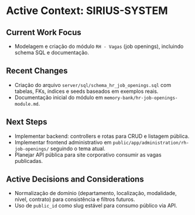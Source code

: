 # Active Context: SIRIUS-SYSTEM

## Current Work Focus

*   Modelagem e criação do módulo `RH - Vagas` (job openings), incluindo schema SQL e documentação.

## Recent Changes

*   Criação do arquivo `server/sql/schema_hr_job_openings.sql` com tabelas, FKs, índices e seeds baseados em exemplos reais.
*   Documentação inicial do módulo em `memory-bank/hr-job-openings-module.md`.

## Next Steps

*   Implementar backend: controllers e rotas para CRUD e listagem pública.
*   Implementar frontend administrativo em `public/app/administration/rh-job-openings/` seguindo o tema atual.
*   Planejar API pública para site corporativo consumir as vagas publicadas.

## Active Decisions and Considerations

*   Normalização de domínio (departamento, localização, modalidade, nível, contrato) para consistência e filtros futuros.
*   Uso de `public_id` como slug estável para consumo público via API. 